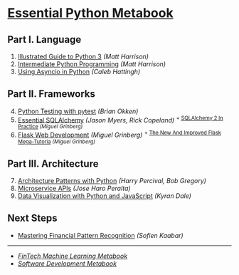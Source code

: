 # [Essential Python Metabook](https://mikelaud.github.io/ESSENTIAL_PYTHON_METABOOK)

## Part I. Language

1. [Illustrated Guide to Python 3](https://www.amazon.com/Illustrated-Guide-Python-Walkthrough-Illustrations/dp/1977921752) _(Matt Harrison)_ 
2. [Intermediate Python Programming](https://www.amazon.com/Treading-Python-2-Intermediate/dp/149055095X) _(Matt Harrison)_
3. [Using Asyncio in Python](https://www.amazon.com/Using-Asyncio-Python-Understanding-Asynchronous/dp/1492075337) _(Caleb Hattingh)_

## Part II. Frameworks

4. [Python Testing with pytest](https://www.amazon.com/Python-Testing-pytest-Effective-Scalable/dp/1680508601) _(Brian Okken)_
5. [Essential SQLAlchemy](https://www.amazon.com/Essential-SQLAlchemy-Mapping-Python-Databases/dp/149191646X) _(Jason Myers, Rick Copeland)_ <sup> + [SQLAlchemy 2 In Practice](https://www.amazon.com/SQLAlchemy-Practice-program-relational-databases-ebook/dp/B0BVJRKS54) _(Miguel Grinberg)_</sup>
6. [Flask Web Development](https://www.amazon.com/Flask-Web-Development-Developing-Applications/dp/1491991739) _(Miguel Grinberg)_ <sup> + [The New And Improved Flask Mega-Tutoria](https://www.amazon.com/New-Improved-Flask-Mega-Tutorial/dp/B09YQ33QYT) _(Miguel Grinberg)_</sup>

## Part III. Architecture

7. [Architecture Patterns with Python](https://www.amazon.com/Architecture-Patterns-Python-Domain-Driven-Microservices/dp/1492052205) _(Harry Percival, Bob Gregory)_
8. [Microservice APIs](https://www.amazon.com/Microservice-APIs-Jose-Haro-Peralta/dp/1617298417) _(Jose Haro Peralta)_
9. [Data Visualization with Python and JavaScript](https://www.amazon.com/Data-Visualization-Python-JavaScript-Transform/dp/1098111877) _(Kyran Dale)_

## Next Steps

* [Mastering Financial Pattern Recognition](https://www.amazon.com/Mastering-Financial-Pattern-Recognition-Back-Testing/dp/1098120477) _(Sofien Kaabar)_

---

* [_FinTech Machine Learning Metabook_](https://mikelaud.github.io)
* [_Software Development Metabook_](SOFTWARE_DEVELOPMENT_METABOOK.md)
